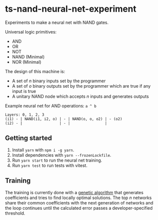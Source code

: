# ts-nand-neural-net-experiment

Experiments to make a neural net with NAND gates.

Universal logic primitives:

- AND
- OR
- NOT
- NAND (Minimal)
- NOR (Minimal)

The design of this machine is:

- A set of _n_ binary inputs set by the programmer
- A set of _o_ binary outputs set by the programmer which are true if any input is true
- A unitary NAND node which accepts _n_ inputs and generates outputs

Example neural net for AND operations: `a ^ b`

```
Layers: 0, 1, 2, 3
(i1) - | NAND(i1, i2, o) | - | NAND(o, o, o2) | - (o2)
(i2) - |                 | - |                |
```

## Getting started

1. Install `yarn` with `npm i -g yarn`.
2. Install dependencies with `yarn --frozenLockfile`.
3. Run `yarn start` to run the neural net training.
4. Run `yarn test` to run tests with vitest.

## Training

The training is currently done with a [genetic algorithm](https://en.wikipedia.org/wiki/Genetic_algorithm) that generates coefficients and tries to find locally optimal solutions.
The top _n_ networks share their common coefficients with the next generation of networks and the loop continues until the calculated error passes a developer-specified threshold.
